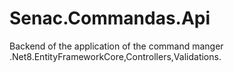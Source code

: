 # Senac.Commandas.Api
Backend of the application of the command manger .Net8.EntityFrameworkCore,Controllers,Validations.
